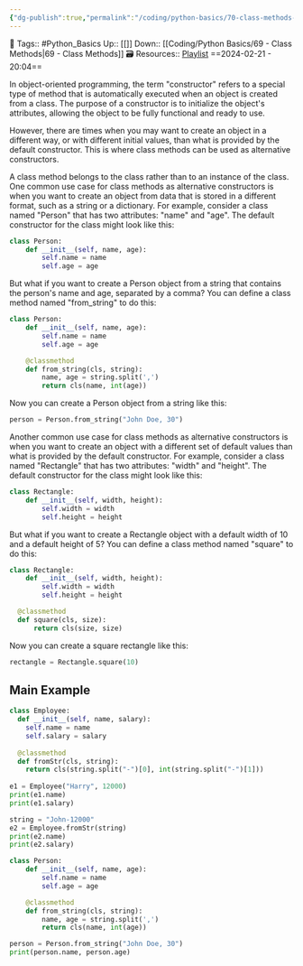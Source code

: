 ```yaml
---
{"dg-publish":true,"permalink":"/coding/python-basics/70-class-methods-as-alternative-constructors/","dgPassFrontmatter":true,"noteIcon":"3","created":"2024-02-21T20:03:55.892+05:30","updated":"2024-02-21T20:07:36.889+05:30"}
---
```


🧶 Tags:: #Python_Basics 
Up:: [[]]
Down:: [[Coding/Python Basics/69 - Class Methods\|69 - Class Methods]]
🗃 Resources:: [Playlist](https://www.youtube.com/playlist?list=PLu0W_9lII9agwh1XjRt242xIpHhPT2llg)
==2024-02-21 - 20:04==

In object-oriented programming, the term "constructor" refers to a special type of method that is automatically executed when an object is created from a class. The purpose of a constructor is to initialize the object's attributes, allowing the object to be fully functional and ready to use.

However, there are times when you may want to create an object in a different way, or with different initial values, than what is provided by the default constructor. This is where class methods can be used as alternative constructors.

A class method belongs to the class rather than to an instance of the class. One common use case for class methods as alternative constructors is when you want to create an object from data that is stored in a different format, such as a string or a dictionary. For example, consider a class named "Person" that has two attributes: "name" and "age". The default constructor for the class might look like this:

```python
class Person:
	def __init__(self, name, age):
		self.name = name
		self.age = age
```

But what if you want to create a Person object from a string that contains the person's name and age, separated by a comma? You can define a class method named "from_string" to do this:

```python
class Person:
	def __init__(self, name, age):
		self.name = name
		self.age = age

    @classmethod
    def from_string(cls, string):
	    name, age = string.split(',')
	    return cls(name, int(age))
```

Now you can create a Person object from a string like this:
```python
person = Person.from_string("John Doe, 30")
```

Another common use case for class methods as alternative constructors is when you want to create an object with a different set of default values than what is provided by the default constructor. For example, consider a class named "Rectangle" that has two attributes: "width" and "height". The default constructor for the class might look like this:
```python
class Rectangle:
	def __init__(self, width, height):
		self.width = width
		self.height = height
```

But what if you want to create a Rectangle object with a default width of 10 and a default height of 5? You can define a class method named "square" to do this:
```python
class Rectangle:
	def __init__(self, width, height):
		self.width = width
		self.height = height

  @classmethod
  def square(cls, size):
	  return cls(size, size)
```

Now you can create a square rectangle like this:
```python
rectangle = Rectangle.square(10)
```

## Main Example
```python
class Employee:
  def __init__(self, name, salary):
    self.name = name 
    self.salary = salary
    
  @classmethod
  def fromStr(cls, string):
    return cls(string.split("-")[0], int(string.split("-")[1]))
    
e1 = Employee("Harry", 12000)
print(e1.name)
print(e1.salary)

string = "John-12000"
e2 = Employee.fromStr(string)
print(e2.name)
print(e2.salary)

class Person:
    def __init__(self, name, age):
        self.name = name
        self.age = age

    @classmethod
    def from_string(cls, string):
        name, age = string.split(',')
        return cls(name, int(age))

person = Person.from_string("John Doe, 30")
print(person.name, person.age)
```